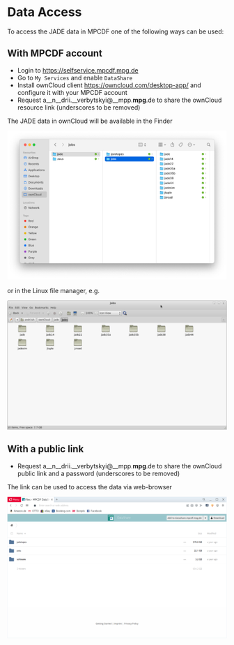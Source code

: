 # Data Access 

To access the JADE data in MPCDF one of the following ways can be used:


## With MPCDF account 
  - Login to https://selfservice.mpcdf.mpg.de
  - Go to ``My Services`` and enable ``DataShare``
  - Install ownCloud client https://owncloud.com/desktop-app/ and configure it with your MPCDF account
  - Request a__n__drii.__verbytskyi@__mpp.__mpg__.de to share the ownCloud resource link (underscores to be removed)

The JADE data in ownCloud will be available in the Finder 

![owncloud client on Mac](owncloud.png)

or in the Linux file manager, e.g.

![owncloud client on Linux](owncloudlinux.png)

## With a public link

  - Request a__n__drii.__verbytskyi@__mpp.__mpg__.de to share the ownCloud public link and a password (underscores to be removed)

The link can be used to access the data via web-browser

![Public link in browser](browser.png)

